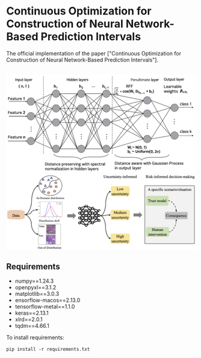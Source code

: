 # Continuous Optimization for Construction of Neural Network-Based Prediction Intervals

The official implementation of the paper ["Continuous Optimization for Construction of Neural Network-Based Prediction Intervals"].



&nbsp;
![The RFF-networks](RFF-networks.png)
![The risk analysis flowchart](Risk-analysis-flowchart.png)

## Requirements
* numpy==1.24.3
* openpyxl==3.1.2
* matplotlib==3.0.3
* ensorflow-macos==2.13.0
* tensorflow-metal==1.1.0
* keras==2.13.1
* xlrd==2.0.1
* tqdm==4.66.1

To install requirements:

```setup
pip install -r requirements.txt
```
